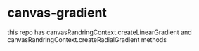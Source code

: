 # canvas-gradient
this repo has canvasRandringContext.createLinearGradient and  canvasRandringContext.createRadialGradient methods
